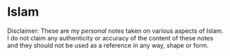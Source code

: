 # Islam
Disclaimer: These are my *personal* notes taken on various aspects of Islam.  I do not claim any authenticity or accuracy of the content of these notes and they should not be used as a reference in any way, shape or form.

